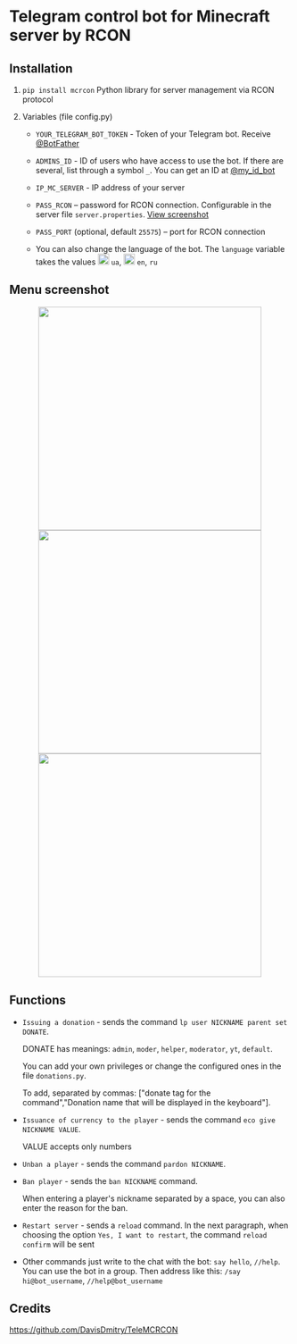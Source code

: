 
# Telegram control bot for Minecraft server by RCON
  
## Installation

1. `pip install mcrcon` Python library for server management via RCON protocol

2. Variables (file config.py)
   * `YOUR_TELEGRAM_BOT_TOKEN` - Token of your Telegram bot. Receive [@BotFather](https://telegram.me/BotFather)

   * `ADMINS_ID` - ID of users who have access to use the bot. If there are several, list through a symbol `_`. You can get an ID at [@my_id_bot](https://telegram.me/my_id_bot)

   * `IP_MC_SERVER` - IP address of your server

   * `PASS_RCON` – password for RCON connection. Configurable in the server file `server.properties`. [View screenshot](https://user-images.githubusercontent.com/87089735/212674626-02da2339-2e61-4bfe-86f0-e0f6b2fd3540.png)


   * `PASS_PORT` (optional, default `25575`) – port for RCON connection
   *  You can also change the language of the bot. The `language` variable takes the values <img src="https://user-images.githubusercontent.com/87089735/213570989-5be18f9b-fb96-48ae-bb10-ed0b02ac971b.png" height="20px"> `ua`, <img src="https://user-images.githubusercontent.com/87089735/213571353-a9f45178-b7e0-41d0-8148-3241ec9d64b2.png" height="20px"> `en`, `ru`
   
## Menu screenshot


<p align="center">
<img src="https://user-images.githubusercontent.com/87089735/213577676-aaba8d0f-78ac-48d8-81b4-2637984c82f2.jpg" height="400px">
<img src="https://user-images.githubusercontent.com/87089735/213576186-c0690668-5733-4968-8062-b4ae79eb620d.jpg" height="400px">
<img src="https://user-images.githubusercontent.com/87089735/213577822-5d88ff3c-5c52-4af4-af11-f46d6aefd73d.jpg" height="400px">
<p>

  
## Functions

  * `Issuing a donation` - sends the command `lp user NICKNAME parent set DONATE`. 
    
    DONATE has meanings: `admin`, `moder`, `helper`, `moderator`, `yt`, `default`. 
    
    You can add your own privileges or change the configured ones in the file `donations.py`. 
  
    To add, separated by commas: ["donate tag for the command","Donation name that will be displayed in the keyboard"].  

  * `Issuance of currency to the player` - sends the command `eco give NICKNAME VALUE`.

    VALUE accepts only numbers
    
  * `Unban a player` - sends the command `pardon NICKNAME`.
  
  * `Ban player` - sends the `ban NICKNAME` command.

     When entering a player's nickname separated by a space, you can also enter the reason for the ban.
   
  * `Restart server` - sends a `reload` command. In the next paragraph, when choosing the option `Yes, I want to restart`, the command `reload confirm` will be sent
  
  * Other commands just write to the chat with the bot: `say hello`, `//help`. You can use the bot in a group. Then address like this: `/say hi@bot_username`, `//help@bot_username`
    

## Credits
  https://github.com/DavisDmitry/TeleMCRCON
